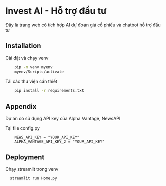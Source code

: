 
# Invest AI - Hỗ trợ đầu tư

Đây là trang web có tích hợp AI dự đoán giá cổ phiếu và chatbot hỗ trợ đầu tư




## Installation

Cài đặt và chạy venv

```bash
    pip -m venv myenv
    myenv/Scripts/activate
```
Tải các thư viện cần thiết
```bash
    pip install -r requirements.txt
```
    
## Appendix

Dự án có sử dụng API key của Alpha Vantage, NewsAPI

Tại file config.py
```base
    NEWS_API_KEY = "YOUR_API_KEY"
    ALPHA_VANTAGE_API_KEY_2 = "YOUR_API_KEY"
```

## Deployment

Chạy streamlit trong venv

```bash
  streamlit run Home.py
```


